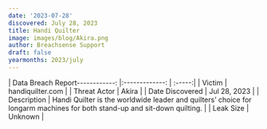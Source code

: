```yaml
---
date: '2023-07-28'
discovered: July 28, 2023
title: Handi Quilter
image: images/blog/Akira.png
author: Breachsense Support
draft: false
yearmonths: 2023/july
---
```


| Data Breach Report------------:     |:-------------:    | :-----:|
| Victim      | handiquilter.com      | 
| Threat Actor      | Akira      | 
| Date Discovered      | Jul 28, 2023      | 
| Description      | Handi Quilter is the worldwide leader and quilters’ choice for longarm machines for both stand-up and sit-down quilting.      | 
| Leak Size      | Unknown      | 

